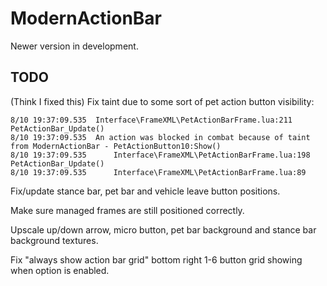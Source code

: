 # ModernActionBar
Newer version in development.

## TODO
(Think I fixed this) Fix taint due to some sort of pet action button visibility:
```
8/10 19:37:09.535  Interface\FrameXML\PetActionBarFrame.lua:211 PetActionBar_Update()
8/10 19:37:09.535  An action was blocked in combat because of taint from ModernActionBar - PetActionButton10:Show()
8/10 19:37:09.535      Interface\FrameXML\PetActionBarFrame.lua:198 PetActionBar_Update()
8/10 19:37:09.535      Interface\FrameXML\PetActionBarFrame.lua:89
```

Fix/update stance bar, pet bar and vehicle leave button positions.

Make sure managed frames are still positioned correctly.

Upscale up/down arrow, micro button, pet bar background and stance bar background textures.

Fix "always show action bar grid" bottom right 1-6 button grid showing when option is enabled.
